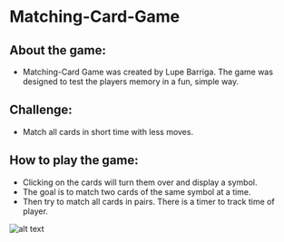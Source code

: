 # Matching-Card-Game

## About the game:

* Matching-Card Game was created by Lupe Barriga. The game was designed to test the players memory in a fun, simple way.

## Challenge: 

* Match all cards in short time with less moves.

## How to play the game:

* Clicking on the cards will turn them over and display a symbol.
* The goal is to match two cards of the same symbol at a time.
* Then try to match all cards in pairs. There is a timer to track time of player.

![alt text](Matching-Card-Game/SCreenshot.JPG)

      
    

